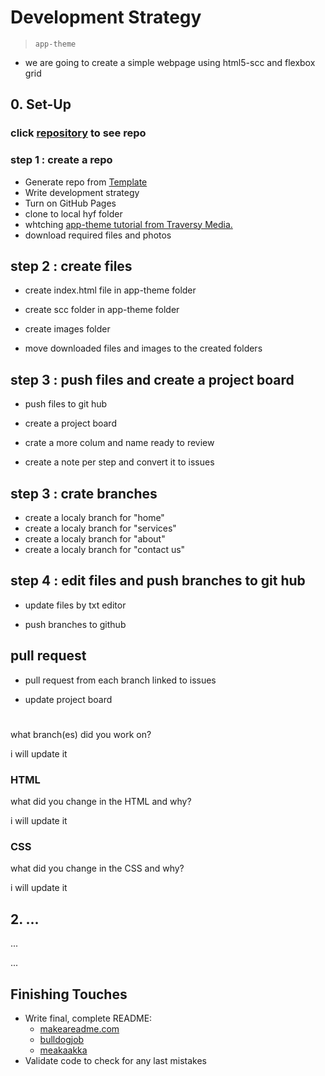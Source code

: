 # Development Strategy

> `app-theme`

- we are going to create a simple webpage using html5-scc and flexbox grid



## 0. Set-Up

### click [repository](https://github.com/peymanshahmarimikaeeldarehsi/app-theme) to see repo
### step 1 : create a repo

- Generate repo from [Template](https://github.com/HackYourFutureBelgium/w3-validation-template)
- Write development strategy
- Turn on GitHub Pages
- clone to local hyf folder
- whtching [ app-theme tutorial from Traversy Media.](https://www.youtube.com/watch?v=qlA7dputiNc)
- download required files and photos


## step 2 : create files

- create index.html file in app-theme folder

- create scc folder in app-theme folder

- create images folder

- move downloaded files  and images to the created folders

## step 3 : push files and create a project board

- push files to git hub

- create a project board

- crate a more colum and name ready to review 

- create a note per step and convert it to issues

## step 3 : crate branches

- create a localy branch for "home"
- create a localy branch for "services"
- create a localy branch for "about"
- create a localy branch for "contact us"

## step 4 : edit files and push branches  to git hub

- update files by txt editor 

- push branches to github 

## pull request

- pull request from each branch linked to issues

- update project board

#

what branch(es) did you work on?

i will update it
### HTML

what did you change in the HTML and why?

i will update it

### CSS

what did you change in the CSS and why?

i will update it


## 2. ...

...

...

## Finishing Touches

- Write final, complete README:
  - [makeareadme.com](https://www.makeareadme.com/)
  - [bulldogjob](https://bulldogjob.com/news/449-how-to-write-a-good-readme-for-your-github-project)
  - [meakaakka](https://medium.com/@meakaakka/a-beginners-guide-to-writing-a-kickass-readme-7ac01da88ab3)
- Validate code to check for any last mistakes

